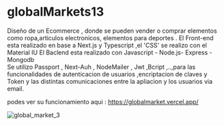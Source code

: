 # globalMarkets13

Diseño de un Ecommerce  , donde se pueden vender  o comprar  elementos como ropa,articulos electronicos, elementos  para deportes .
El Front-end  esta realizado en base a Next.js y Typescript  ,el 'CSS' se realizo con el Material IU
El Baclend  esta  realizado con Javascript - Node.js- Express - Mongodb  
Se utilizo  Passport , Next-Auh , NodeMailer , Jwt ,Bcript  ,..,para  las funcionalidades  de autenticacion de usuarios ,encriptacion de claves y Token 
y las  distintas comunicaciones entre la apliacion y los usuarios via email.


podes  ver su funcionamiento aqui :   https://globalmarket.vercel.app/ 







![global_market_3](https://user-images.githubusercontent.com/87585987/177221405-856c3a8f-20c5-4e6f-992e-c25cafc8efe3.png)

